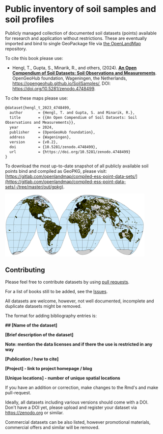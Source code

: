 
# Public inventory of soil samples and soil profiles

Publicly managed collection of documented soil datasets (points) available for 
research and application without restrictions. These are eventually imported and 
bind to single GeoPackage file via [the OpenLandMap](https://opengeohub.org/about-openlandmap/) repository.

To cite this book please use:

- Hengl, T., Gupta, S., Minarik, R., and others, (2024). [**An Open Compendium of Soil Datasets: Soil Observations and Measurements**](https://opengeohub.github.io/SoilSamples/). OpenGeoHub foundation, Wageningen, the Netherlands, <https://opengeohub.github.io/SoilSamples/>, DOI: <https://doi.org/10.5281/zenodo.4748499>.

To cite these maps please use:

```
@dataset{hengl_t_2023_4748499,
  author       = {Hengl, T. and Gupta, S. and Minarik, R.},
  title        = {{An Open Compendium of Soil Datasets: Soil Observations and Measurements}},
  year         = 2024,
  publisher    = {OpenGeoHub foundation},
  address      = {Wageningen},
  version      = {v0.2},
  doi          = {10.5281/zenodo.4748499},
  url          = {https://doi.org/10.5281/zenodo.4748499}
}
```

To download the most up-to-date snapshot of all publicly available soil points 
bind and compiled as GeoPKG, please visit: [https://gitlab.com/openlandmap/compiled-ess-point-data-sets/](https://gitlab.com/openlandmap/compiled-ess-point-data-sets/-/tree/master/out/gpkg).

<img src="img/sol_chem.pnts_sites.png" alt="Soil profiles and soil samples with chemical and physical properties global compilation. For more info see: https://opengeohub.org/about-openlandmap/." width="90%" />

## Contributing

Please feel free to contribute datasets by using [pull requests](https://docs.github.com/en/github/collaborating-with-issues-and-pull-requests/creating-a-pull-request).

For a list of books still to be added, see the [Issues](https://github.com/oscarbaruffa/BigBookofR/issues). 

All datasets are welcome, however, not well documented, incomplete and duplicate 
datasets might be removed.

The format for adding bibliography entries is:

**\#\# [Name of the dataset]**

**[Brief description of the dataset]**

**Note: mention the data licenses and if there the use is restricted in any way** 

**[Publication / how to cite]**

**[Project] - link to project homepage / blog**

**[Unique locations] - number of unique spatial locations**


If you have an addition or correction, make changes to the Rmd's and make pull-request.

Ideally, all datasets including various versions should come with a DOI. 
Don't have a DOI yet, please upload and register your dataset via <https://zenodo.org> or 
similar.

Commercial datasets can be also listed, however promotional materials, commercial offers 
and similar will be removed.

